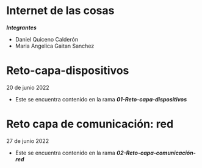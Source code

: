 # Internet de las cosas<br/> 
***Integrantes***<br/> 
- Daniel Quiceno Calderón<br/> 
- Maria Angelica  Gaitan Sanchez<br/> 

# Reto-capa-dispositivos 
20 de junio 2022
- Este se encuentra contenido en la rama ***01-Reto-capa-dispositivos***<br/>

# Reto capa de comunicación: red
27 de junio 2022
- Este se encuentra contenido en la rama ***02-Reto-capa-comunicación-red***<br/>
